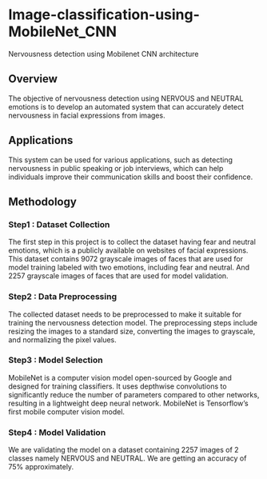 # Image-classification-using-MobileNet_CNN
Nervousness detection using Mobilenet CNN architecture 

## Overview
The objective of nervousness detection using NERVOUS and NEUTRAL emotions is to develop an automated system that can accurately detect
nervousness in facial expressions from images.


## Applications
This system can be used for various applications, such as detecting nervousness in public speaking or job interviews, which can help
individuals improve their communication skills and boost their confidence.


## Methodology
### Step1 : Dataset Collection
The first step in this project is to collect the dataset having fear and neutral emotions, which is a publicly available on
websites of facial expressions. This dataset contains 9072 grayscale images of faces that are used for model training labeled with two emotions, including fear and neutral. And 2257 grayscale images of faces that are used for model validation.
### Step2 : Data Preprocessing
The collected dataset needs to be preprocessed to make it suitable for training the nervousness detection model. The preprocessing steps include resizing the images to a standard size, converting the images to grayscale, and normalizing the pixel values.
### Step3 : Model Selection
MobileNet is a computer vision model open-sourced by Google and designed for training classifiers. It uses depthwise convolutions to significantly reduce the number of parameters compared to other networks, resulting in a lightweight deep neural network. MobileNet is Tensorflow’s first mobile computer vision model.
### Step4 : Model Validation
We are validating the model on a dataset containing 2257 images of 2 classes namely NERVOUS and NEUTRAL. We are getting an accuracy of 75% approximately.
